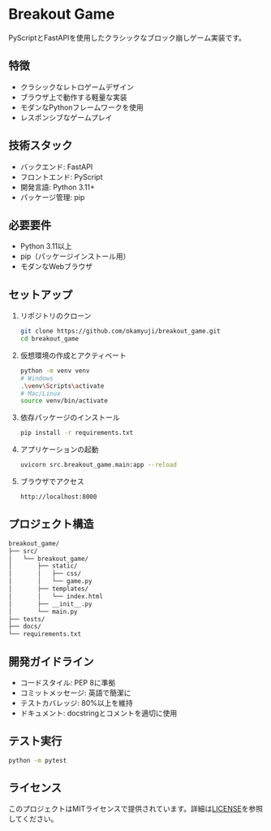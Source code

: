 # Breakout Game

PyScriptとFastAPIを使用したクラシックなブロック崩しゲーム実装です。

## 特徴

- クラシックなレトロゲームデザイン
- ブラウザ上で動作する軽量な実装
- モダンなPythonフレームワークを使用
- レスポンシブなゲームプレイ

## 技術スタック

- バックエンド: FastAPI
- フロントエンド: PyScript
- 開発言語: Python 3.11+
- パッケージ管理: pip

## 必要要件

- Python 3.11以上
- pip（パッケージインストール用）
- モダンなWebブラウザ

## セットアップ

1. リポジトリのクローン

    ```bash
    git clone https://github.com/okamyuji/breakout_game.git
    cd breakout_game
    ```

2. 仮想環境の作成とアクティベート

    ```bash
    python -m venv venv
    # Windows
    .\venv\Scripts\activate
    # Mac/Linux
    source venv/bin/activate
    ```

3. 依存パッケージのインストール

    ```bash
    pip install -r requirements.txt
    ```

4. アプリケーションの起動

    ```bash
    uvicorn src.breakout_game.main:app --reload
    ```

5. ブラウザでアクセス

    ```bash
    http://localhost:8000
    ```

## プロジェクト構造

```bash
breakout_game/
├── src/
│   └── breakout_game/
│       ├── static/
│       │   ├── css/
│       │   └── game.py
│       ├── templates/
│       │   └── index.html
│       ├── __init__.py
│       └── main.py
├── tests/
├── docs/
└── requirements.txt
```

## 開発ガイドライン

- コードスタイル: PEP 8に準拠
- コミットメッセージ: 英語で簡潔に
- テストカバレッジ: 80%以上を維持
- ドキュメント: docstringとコメントを適切に使用

## テスト実行

```bash
python -m pytest
```

## ライセンス

このプロジェクトはMITライセンスで提供されています。詳細は[LICENSE](LICENSE)を参照してください。
